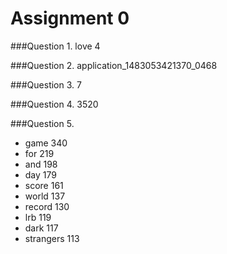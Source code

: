 Assignment 0
==================

###Question 1.
love	4

###Question 2.
application_1483053421370_0468

###Question 3.
7

###Question 4.
3520

###Question 5.
* game		340
* for			219
* and			198
* day			179
* score		161
* world		137
* record		130
* lrb			119
* dark		117
* strangers	113
